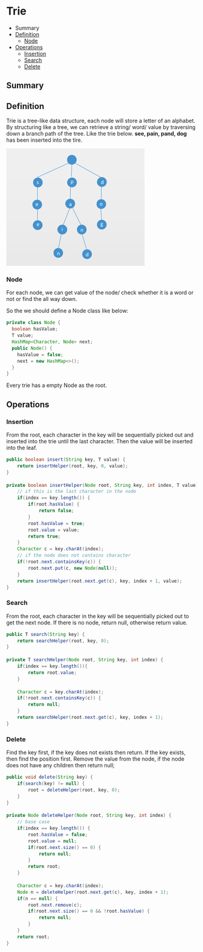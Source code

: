 # Trie
- Summary
- [Definition](#summary)
  - [Node](#node)
- [Operations](#operations)
  - [Insertion](#insertion)
  - [Search](#search)
  - [Delete](#delete)

## Summary

## <div id = "definition">Definition</div>
Trie is a tree-like data structure, each node will store a letter of an alphabet. By structuring like a tree, we can retrieve a string/ word/ value by traversing down a branch path of the tree. Like the trie below. **see, pain, pand, dog** has been inserted into the tire.

![](assets/markdown-img-paste-20190908103022151.png)

### <div id="node">Node</id>
For each node, we can get value of the node/ check whether it is a word or not or find the all way down.

So the we should define a Node class like below:
``` java
private class Node {
  boolean hasValue;
  T value;
  HashMap<Character, Node> next;
  public Node() {
    hasValue = false;
    next = new HashMap<>();
  }
}
```
Every trie has a empty Node as the root.

## <div id = "operations">Operations</div>
### <div id = "insertion">Insertion</div>
From the root, each character in the key will be sequentially picked out and inserted into the trie until the last character. Then the value will be inserted into the leaf.
``` java
public boolean insert(String key, T value) {
    return insertHelper(root, key, 0, value);
}

private boolean insertHelper(Node root, String key, int index, T value) {
    // if this is the last character in the node
    if(index == key.length()) {
        if(root.hasValue) {
            return false;
        }
        root.hasValue = true;
        root.value = value;
        return true;
    }
    Character c = key.charAt(index);
    // if the node does not contains character
    if(!root.next.containsKey(c)) {
        root.next.put(c, new Node(null));
    }
    return insertHelper(root.next.get(c), key, index + 1, value);
}
```
### <div id = "search">Search</div>
From the root, each character in the key will be sequentially picked out to get the next node. If there is no node, return null, otherwise return value.
``` java
public T search(String key) {
    return searchHelper(root, key, 0);
}

private T searchHelper(Node root, String key, int index) {
    if(index == key.length()){
        return root.value;
    }

    Character c = key.charAt(index);
    if(!root.next.containsKey(c)) {
        return null;
    }
    return searchHelper(root.next.get(c), key, index + 1);
}
```
### <div id ="delete">Delete</div>
Find the key first, if the key does not exists then return. If the key exists, then find the position first. Remove the value from the node, if the node does not have any children then return null;
``` java
public void delete(String key) {
    if(search(key) != null) {
        root = deleteHelper(root, key, 0);
    }
}

private Node deleteHelper(Node root, String key, int index) {
    // base case
    if(index == key.length()) {
        root.hasValue = false;
        root.value = null;
        if(root.next.size() == 0) {
            return null;
        }
        return root;
    }

    Character c = key.charAt(index);
    Node n = deleteHelper(root.next.get(c), key, index + 1);
    if(n == null) {
        root.next.remove(c);
        if(root.next.size() == 0 && !root.hasValue) {
            return null;
        }
    }
    return root;
}
```
